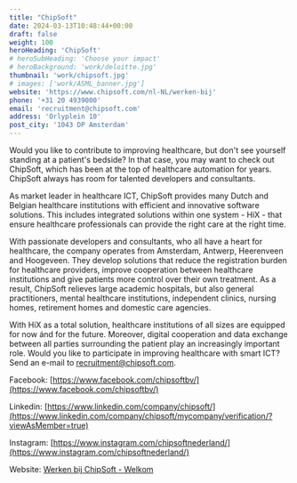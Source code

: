 ```yaml
---
title: "ChipSoft"
date: 2024-03-13T10:48:44+00:00
draft: false
weight: 100
heroHeading: 'ChipSoft'
# heroSubHeading: 'Choose your impact'
# heroBackground: 'work/deloitte.jpg'
thumbnail: 'work/chipsoft.jpg'
# images: ['work/ASML_banner.jpg']
website: 'https://www.chipsoft.com/nl-NL/werken-bij'
phone: '+31 20 4939000'
email: 'recruitment@chipsoft.com'
address: 'Orlyplein 10'
post_city: '1043 DP Amsterdam'
---
```


Would you like to contribute to improving healthcare, but don't see yourself standing at a patient's bedside? In that case, you may want to check out ChipSoft, which has been at the top of healthcare automation for years. ChipSoft always has room for talented developers and consultants.

As market leader in healthcare ICT, ChipSoft provides many Dutch and Belgian healthcare institutions with efficient and innovative software solutions. This includes integrated solutions within one system - HiX - that ensure healthcare professionals can provide the right care at the right time.

With passionate developers and consultants, who all have a heart for healthcare, the company operates from Amsterdam, Antwerp, Heerenveen and Hoogeveen. They develop solutions that reduce the registration burden for healthcare providers, improve cooperation between healthcare institutions and give patients more control over their own treatment. As a result, ChipSoft relieves large academic hospitals, but also general practitioners, mental healthcare institutions, independent clinics, nursing homes, retirement homes and domestic care agencies.

With HiX as a total solution, healthcare institutions of all sizes are equipped for now ánd for the future. Moreover, digital cooperation and data exchange between all parties surrounding the patient play an increasingly important role. Would you like to participate in improving healthcare with smart ICT? Send an e-mail to [recruitment@chipsoft.com](mailto:recruitment@chipsoft.com).

Facebook:  [https://www.facebook.com/chipsoftbv/](https://www.facebook.com/chipsoftbv/)

Linkedin:  [https://www.linkedin.com/company/chipsoft/](https://www.linkedin.com/company/chipsoft/mycompany/verification/?viewAsMember=true)

Instagram:  [https://www.instagram.com/chipsoftnederland/](https://www.instagram.com/chipsoftnederland/)

Website:  [Werken bij ChipSoft - Welkom](https://www.chipsoft.com/nl-NL/werken-bij)
